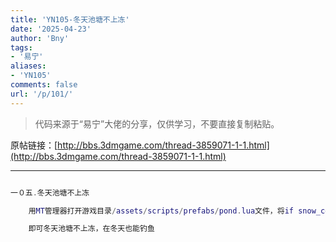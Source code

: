 ```yaml
---
title: 'YN105-冬天池塘不上冻'
date: '2025-04-23'
author: 'Bny'
tags:
- '易宁'
aliases:
- 'YN105'
comments: false
url: '/p/101/'
---
```


> 代码来源于“易宁”大佬的分享，仅供学习，不要直接复制粘贴。

原帖链接：[http://bbs.3dmgame.com/thread-3859071-1-1.html](http://bbs.3dmgame.com/thread-3859071-1-1.html)

---

```lua  

一０五.冬天池塘不上冻

	用MT管理器打开游戏目录/assets/scripts/prefabs/pond.lua文件，将if snow_cover > thresh and not inst.frozen then替换为if snow_cover > thresh and inst.frozen then

	即可冬天池塘不上冻，在冬天也能钓鱼

```  

